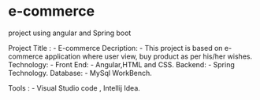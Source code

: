 # e-commerce
 project using angular and Spring boot

Project Title : - E-commerce
Decription: - This project is based on e-commerce application where user view, buy product as per his/her wishes.
Technology: - 
             Front End: - Angular,HTML and CSS.
             Backend: - Spring Technology.
             Database: - MySql WorkBench.
             
Tools : - Visual Studio code , Intellij Idea.
